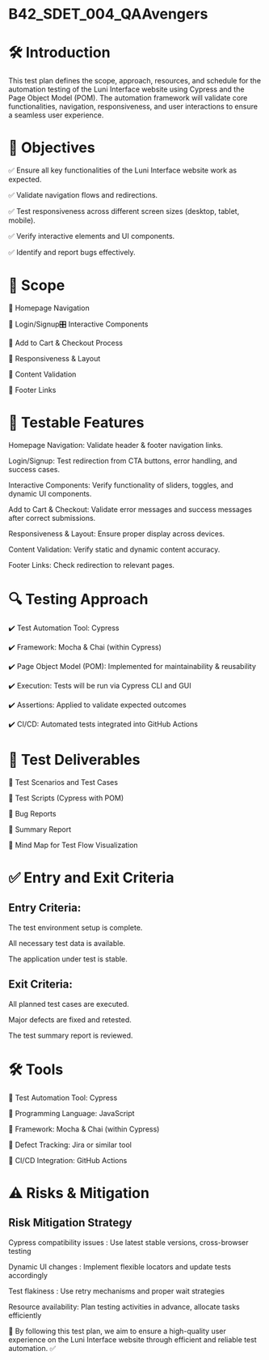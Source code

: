 # B42_SDET_004_QAAvengers

# 🛠️ Introduction

This test plan defines the scope, approach, resources, and schedule for the automation testing of the Luni Interface website using Cypress and the Page Object Model (POM). The automation framework will validate core functionalities, navigation, responsiveness, and user interactions to ensure a seamless user experience.

# 🎯 Objectives

✅ Ensure all key functionalities of the Luni Interface website work as expected.

✅ Validate navigation flows and redirections.

✅ Test responsiveness across different screen sizes (desktop, tablet, mobile).

✅ Verify interactive elements and UI components.

✅ Identify and report bugs effectively.


# 📌 Scope

🚀 Homepage Navigation

🔐 Login/Signup🎛 Interactive Components

🛒 Add to Cart & Checkout Process

📱 Responsiveness & Layout

📝 Content Validation

🔗 Footer Links


# 📝 Testable Features

Homepage Navigation: Validate header & footer navigation links.


Login/Signup: Test redirection from CTA buttons, error handling, and success cases.


Interactive Components: Verify functionality of sliders, toggles, and dynamic UI components.


Add to Cart & Checkout: Validate error messages and success messages after correct submissions.


Responsiveness & Layout: Ensure proper display across devices.


Content Validation: Verify static and dynamic content accuracy.


Footer Links: Check redirection to relevant pages.



# 🔍 Testing Approach

✔️ Test Automation Tool: Cypress

✔️ Framework: Mocha & Chai (within Cypress)

✔️ Page Object Model (POM): Implemented for maintainability & reusability

✔️ Execution: Tests will be run via Cypress CLI and GUI

✔️ Assertions: Applied to validate expected outcomes

✔️ CI/CD: Automated tests integrated into GitHub Actions


# 📑 Test Deliverables

📌 Test Scenarios and Test Cases

📌 Test Scripts (Cypress with POM)

📌 Bug Reports

📌 Summary Report

📌 Mind Map for Test Flow Visualization


# ✅ Entry and Exit Criteria

## Entry Criteria:

The test environment setup is complete.

All necessary test data is available.

The application under test is stable.

## Exit Criteria:

All planned test cases are executed.

Major defects are fixed and retested.

The test summary report is reviewed.

# 🛠️ Tools

🔹 Test Automation Tool: Cypress

🔹 Programming Language: JavaScript

🔹 Framework: Mocha & Chai (within Cypress)

🔹 Defect Tracking: Jira or similar tool

🔹 CI/CD Integration: GitHub Actions

# ⚠️ Risks & Mitigation


## Risk                                              Mitigation Strategy

Cypress compatibility issues :         Use latest stable versions, cross-browser testing

Dynamic UI changes :                   Implement flexible locators and update tests accordingly

Test flakiness :                       Use retry mechanisms and proper wait strategies

Resource availability:                 Plan testing activities in advance, allocate tasks efficiently



🚀 By following this test plan, we aim to ensure a high-quality user experience on the Luni Interface website through efficient and reliable test automation. ✅

